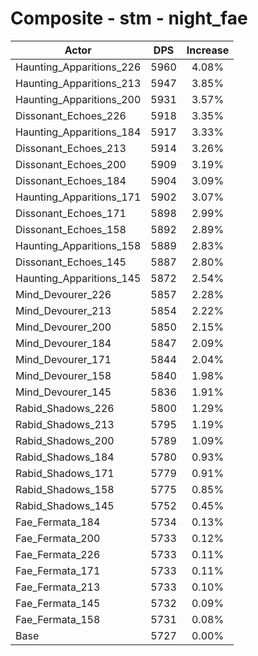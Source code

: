 # Composite - stm - night_fae
| Actor | DPS | Increase |
|---|:---:|:---:|
|Haunting_Apparitions_226|5960|4.08%|
|Haunting_Apparitions_213|5947|3.85%|
|Haunting_Apparitions_200|5931|3.57%|
|Dissonant_Echoes_226|5918|3.35%|
|Haunting_Apparitions_184|5917|3.33%|
|Dissonant_Echoes_213|5914|3.26%|
|Dissonant_Echoes_200|5909|3.19%|
|Dissonant_Echoes_184|5904|3.09%|
|Haunting_Apparitions_171|5902|3.07%|
|Dissonant_Echoes_171|5898|2.99%|
|Dissonant_Echoes_158|5892|2.89%|
|Haunting_Apparitions_158|5889|2.83%|
|Dissonant_Echoes_145|5887|2.80%|
|Haunting_Apparitions_145|5872|2.54%|
|Mind_Devourer_226|5857|2.28%|
|Mind_Devourer_213|5854|2.22%|
|Mind_Devourer_200|5850|2.15%|
|Mind_Devourer_184|5847|2.09%|
|Mind_Devourer_171|5844|2.04%|
|Mind_Devourer_158|5840|1.98%|
|Mind_Devourer_145|5836|1.91%|
|Rabid_Shadows_226|5800|1.29%|
|Rabid_Shadows_213|5795|1.19%|
|Rabid_Shadows_200|5789|1.09%|
|Rabid_Shadows_184|5780|0.93%|
|Rabid_Shadows_171|5779|0.91%|
|Rabid_Shadows_158|5775|0.85%|
|Rabid_Shadows_145|5752|0.45%|
|Fae_Fermata_184|5734|0.13%|
|Fae_Fermata_200|5733|0.12%|
|Fae_Fermata_226|5733|0.11%|
|Fae_Fermata_171|5733|0.11%|
|Fae_Fermata_213|5733|0.10%|
|Fae_Fermata_145|5732|0.09%|
|Fae_Fermata_158|5731|0.08%|
|Base|5727|0.00%|

